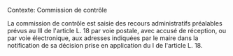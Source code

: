 Contexte: Commission de contrôle

La commission de contrôle est saisie des recours administratifs préalables prévus au III de l'article L. 18 par voie postale, avec accusé de réception, ou par voie électronique, aux adresses indiquées par le maire dans la notification de sa décision prise en application du I de l'article L. 18.
